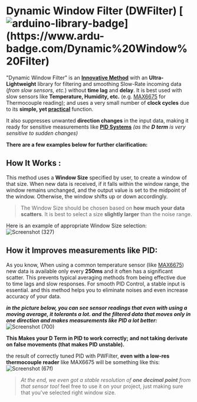 # Dynamic Window Filter (DWFilter)  [![arduino-library-badge](https://www.ardu-badge.com/badge/Dynamic%20Window%20Filter.svg?)](https://www.ardu-badge.com/Dynamic%20Window%20Filter)

"Dynamic Window Filter" is an <ins>**Innovative Method**</ins> with an **Ultra-Lightweight** library for filtering and smoothing Slow-Rate incoming data (*from slow sensors, etc.*) without **time lag** and **delay**.
It is best used with slow sensors like **Temperature, Humidity, etc.** (e.g. <ins>MAX6675</ins> for Thermocouple reading); and uses a very small number of **clock cycles** due to its **simple, yet <ins>practical**</ins> function.

It also suppresses unwanted **direction changes** in the input data, making it ready for sensitive measurements like <ins>**PID Systems**</ins> *(as the **D term** is very sensitive to sudden changes)*

**There are a few examples below for further clarification:**


## How It Works :
This method uses a **Window Size** specified by user, to create a window of that size. When new data is received, if it falls within the window range, the window remains unchanged, and the output value is set to the midpoint of the window. Otherwise, the window shifts up or down accordingly.
> The Window Size should be chosen based on **how much your data scatters**. It is best to select a size **slightly larger** than the noise range.

Here is an example of appropriate Window Size selection:
![Screenshot (327)](https://github.com/user-attachments/assets/35326bae-d10e-4c69-9f86-7090400dcd15)

## How it Improves measurements like PID:
As you know, When using a common temperature sensor (like <ins>MAX6675</ins>) new data is available only every **250ms** and it often has a significant scatter. This prevents typical averaging methods from being effective due to time lags and slow responses.
For smooth PID Control, a stable input is essential. and this method helps you to eliminate noises and even increase accuracy of your data.

***in the picture below, you can see sensor readings that even with using a moving average, it tolerants a lot. and the filtered data that moves only in one direction and makes measurements like PID a lot better:***
![Screenshot (700)](https://github.com/user-attachments/assets/7b8fa1b4-ed46-4338-a460-00bbd4ee7227)

**__This Makes your D Term in PID to work correctly; and not taking derivate on false movements (that makes PID unstable).__**

the result of correctly tuned PID with PWFilter, **even with a low-res thermocouple reader** like MAX6675 will be something like this:
![Screenshot (67f)](https://github.com/user-attachments/assets/03e7ab2d-6058-4120-9d7c-04bc3792c394)
> *At the end, we even got a stable resolution of **one decimal point** from that sensor too!* feel free to use it on your project, just making sure that you've selected right window size.

